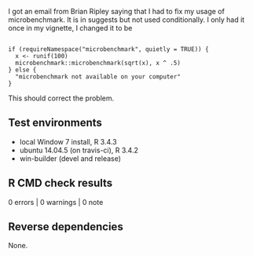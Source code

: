 I got an email from Brian Ripley saying that I had to fix my usage of microbenchmark. It is in suggests but not used conditionally. I only had it once in my vignette, I changed it to be

```

if (requireNamespace("microbenchmark", quietly = TRUE)) {
  x <- runif(100)
  microbenchmark::microbenchmark(sqrt(x), x ^ .5)
} else {
  "microbenchmark not available on your computer"
}
```

This should correct the problem.

## Test environments
* local Window 7 install, R 3.4.3
* ubuntu 14.04.5 (on travis-ci), R 3.4.2
* win-builder (devel and release)

## R CMD check results

0 errors | 0 warnings | 0 note



## Reverse dependencies

None.
